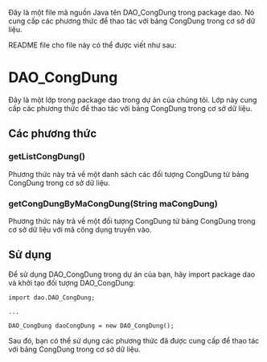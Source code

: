 Đây là một file mã nguồn Java tên DAO_CongDung trong package dao. Nó cung cấp các phương thức để thao tác với bảng CongDung trong cơ sở dữ liệu.

README file cho file này có thể được viết như sau:

# DAO_CongDung

Đây là một lớp trong package dao trong dự án của chúng tôi. Lớp này cung cấp các phương thức để thao tác với bảng CongDung trong cơ sở dữ liệu.

## Các phương thức

### getListCongDung()

Phương thức này trả về một danh sách các đối tượng CongDung từ bảng CongDung trong cơ sở dữ liệu.

### getCongDungByMaCongDung(String maCongDung)

Phương thức này trả về một đối tượng CongDung từ bảng CongDung trong cơ sở dữ liệu với mã công dụng truyền vào.

## Sử dụng

Để sử dụng DAO_CongDung trong dự án của bạn, hãy import package dao và khởi tạo đối tượng DAO_CongDung:

```
import dao.DAO_CongDung;

...

DAO_CongDung daoCongDung = new DAO_CongDung();
```

Sau đó, bạn có thể sử dụng các phương thức đã được cung cấp để thao tác với bảng CongDung trong cơ sở dữ liệu.
